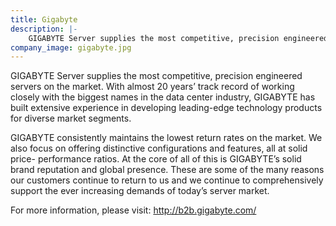 ```yaml
---
title: Gigabyte
description: |-
    GIGABYTE Server supplies the most competitive, precision engineered servers on the market.
company_image: gigabyte.jpg
---
```

GIGABYTE Server supplies the most competitive, precision engineered servers on the market. With almost 20 years’ track record of working closely with the biggest names in the data center industry, GIGABYTE has built extensive experience in developing leading-edge technology products for diverse market segments.

GIGABYTE consistently maintains the lowest return rates on the market. We also focus on offering distinctive configurations and features, all at solid price- performance ratios. At the core of all of this is GIGABYTE’s solid brand reputation and global presence. These are some of the many reasons our customers continue to return to us and we continue to comprehensively support the ever increasing demands of today’s server market.

For more information, please visit: http://b2b.gigabyte.com/
